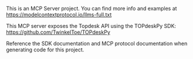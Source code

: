 <!-- Use this file to provide workspace-specific custom instructions to Copilot. For more details, visit https://code.visualstudio.com/docs/copilot/copilot-customization#_use-a-githubcopilotinstructionsmd-file -->

This is an MCP Server project. You can find more info and examples at https://modelcontextprotocol.io/llms-full.txt

This MCP server exposes the Topdesk API using the TOPdeskPy SDK: https://github.com/TwinkelToe/TOPdeskPy

Reference the SDK documentation and MCP protocol documentation when generating code for this project.
